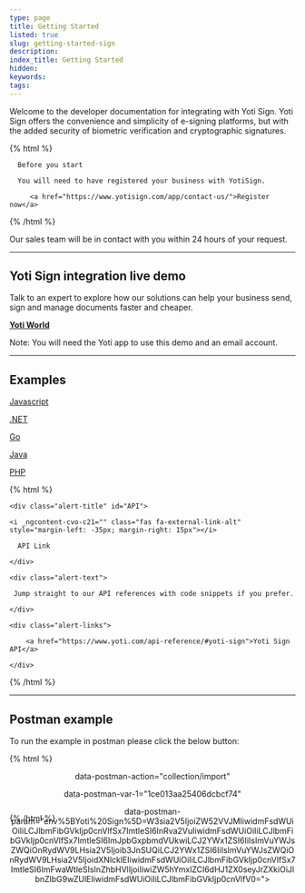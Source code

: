 ```yaml
---
type: page
title: Getting Started
listed: true
slug: getting-started-sign
description: 
index_title: Getting Started
hidden: 
keywords: 
tags: 
---
```


Welcome to the developer documentation for integrating with Yoti Sign.  Yoti Sign offers the convenience and simplicity of e-signing platforms, but with the added security of biometric verification and cryptographic signatures.

{% html %}
<div class="alert-BYS">

   <div class="alert-title" id="BYS">

      Before you start

   </div>

   <div class="alert-text" >

      You will need to have registered your business with YotiSign.

   </div>

   <div class="alert-links"> 

         <a href="https://www.yotisign.com/app/contact-us/">Register now</a>

   </div>

</div>
{% /html %}

Our sales team will be in contact with you within 24 hours of your request.

---

## Yoti Sign integration live demo

Talk to an expert to explore how our solutions can help your business send, sign and manage documents faster and cheaper.

**[Yoti World](https://yoti.world/bank-sign/)**

Note: You will need the Yoti app to use this demo and an email account.

---

## Examples

[Javascript](https://github.com/getyoti/yoti-sign-examples/tree/master/javascript)

[.NET](https://github.com/getyoti/yoti-sign-examples/tree/master/dotnet)

[Go](https://github.com/getyoti/yoti-sign-examples/tree/master/go)

[Java](https://github.com/getyoti/yoti-sign-examples/tree/master/java)

[PHP](https://github.com/getyoti/yoti-sign-examples/tree/master/php)

{% html %}
<div class="alert-API">

    <div class="alert-title" id="API">

    <i _ngcontent-cvo-c21="" class="fas fa-external-link-alt" style="margin-left: -35px; margin-right: 15px"></i>  

      API Link

    </div>

    <div class="alert-text">

     Jump straight to our API references with code snippets if you prefer.

    </div>

    <div class="alert-links"> 

        <a href="https://www.yoti.com/api-reference/#yoti-sign">Yoti Sign API</a>

    </div>

</div>
{% /html %}

---

## Postman example

To run the example in postman please click the below button:

{% html %}
<div style="height:60px; text-align:center">

<div class="postman-run-button"

data-postman-action="collection/import"

data-postman-var-1="1ce013aa25406dcbcf74"

data-postman-param="env%5BYoti%20Sign%5D=W3sia2V5IjoiZW52VVJMIiwidmFsdWUiOiIiLCJlbmFibGVkIjp0cnVlfSx7ImtleSI6InRva2VuIiwidmFsdWUiOiIiLCJlbmFibGVkIjp0cnVlfSx7ImtleSI6ImJpbGxpbmdVUkwiLCJ2YWx1ZSI6IiIsImVuYWJsZWQiOnRydWV9LHsia2V5Ijoib3JnSUQiLCJ2YWx1ZSI6IiIsImVuYWJsZWQiOnRydWV9LHsia2V5IjoidXNlcklEIiwidmFsdWUiOiIiLCJlbmFibGVkIjp0cnVlfSx7ImtleSI6ImFwaWtleSIsInZhbHVlIjoiIiwiZW5hYmxlZCI6dHJ1ZX0seyJrZXkiOiJlbnZlbG9wZUlEIiwidmFsdWUiOiIiLCJlbmFibGVkIjp0cnVlfV0=">

</div>

</div>

<script type="text/javascript">

  (function (p,o,s,t,m,a,n) {

    !p[s] && (p[s] = function () { (p[t] || (p[t] = [])).push(arguments); });

    !o.getElementById(s+t) && o.getElementsByTagName("head")[0].appendChild((

      (n = o.createElement("script")),

      (n.id = s+t), (n.async = 1), (n.src = m), n

    ));

  }(window, document, "_pm", "PostmanRunObject", "https://run.pstmn.io/button.js"));

</script>
{% /html %}